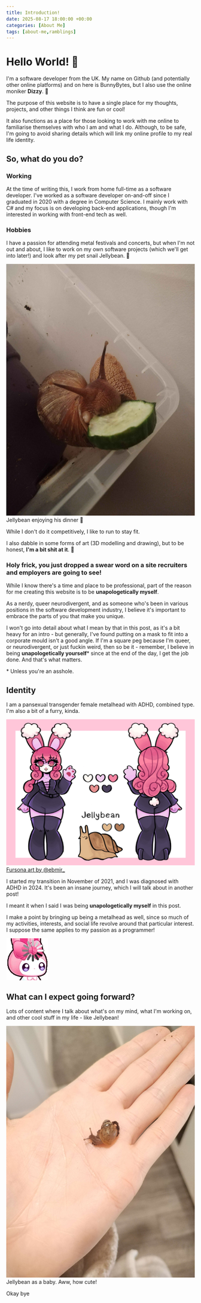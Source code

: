 ```yaml
---
title: Introduction!
date: 2025-08-17 18:00:00 +00:00
categories: [About Me]
tags: [about-me,ramblings]
---
```


# Hello World! 🐇 

I'm a software developer from the UK. My name on Github (and potentially other online platforms) and on here is BunnyBytes, but I also use the online moniker **Dizzy**. 🌸

The purpose of this website is to have a single place for my thoughts, projects, and other things I think are fun or cool!

It also functions as a place for those looking to work with me online to familiarise themselves with who I am and what I do. Although, to be safe, I'm going to avoid sharing details which will link my online profile to my real life identity.

## So, what do you do?

### Working

At the time of writing this, I work from home full-time as a software developer. I've worked as a software developer on-and-off since I graduated in 2020 with a degree in Computer Science. I mainly work with C# and my focus is on developing back-end applications, though I'm interested in working with front-end tech as well.

### Hobbies

I have a passion for attending metal festivals and concerts, but when I'm not out and about, I like to work on my own software projects (which we'll get into later!) and look after my pet snail Jellybean. 🐌

<div class="post-image-small">
  <img src="/assets/img/pics/HeEatTheCumber.jpg" alt="HeEatTheCumber">
  Jellybean enjoying his dinner 🥒
</div>

While I don't do it competitively, I like to run to stay fit. 

I also dabble in some forms of art (3D modelling and drawing), but to be honest, **I'm a bit shit at it**. 💩

### Holy frick, you just dropped a swear word on a site recruiters and employers are going to see!

While I know there's a time and place to be professional, part of the reason for me creating this website is to be **unapologetically myself**.

As a nerdy, queer neurodivergent, and as someone who's been in various positions in the software development industry, I believe it's important to embrace the parts of you that make you unique.

I won't go into detail about what I mean by that in this post, as it's a bit heavy for an intro - but generally, I've found putting on a mask to fit into a corporate mould isn't a good angle. If I'm a square peg because I'm queer, or neurodivergent, or just fuckin weird, then so be it - remember, I believe in being **unapologetically yourself**\* since at the end of the day, I get the job done. And that's what matters.

\* Unless you're an asshole.

## Identity
I am a pansexual transgender female metalhead with ADHD, combined type. I'm also a bit of a furry, kinda.

<div class="post-image-medium">
  <img src="/assets/img/pics/Fursona.jpg" alt="Fursona">
  <a href="https://www.instagram.com/ebmir_/">Fursona art by @ebmir_</a>
</div>

I started my transition in November of 2021, and I was diagnosed with ADHD in 2024. It's been an insane journey, which I will talk about in another post!

I meant it when I said I was being **unapologetically myself** in this post.

I make a point by bringing up being a metalhead as well, since so much of my activities, interests, and social life revolve around that particular interest. I suppose the same applies to my passion as a programmer!

<div class="post-image-small">
  <img src="/assets/img/emojis/ribbuny-loading.webp" alt="Ribbuny Loading Emoji">
</div>

## What can I expect going forward?

Lots of content where I talk about what's on my mind, what I'm working on, and other cool stuff in my life - like Jellybean!

<div class="post-image-small">
  <img src="/assets/img/pics/Jellybaby.jpg" alt="Jellybaby">
  Jellybean as a baby. Aww, how cute!
</div>

Okay bye